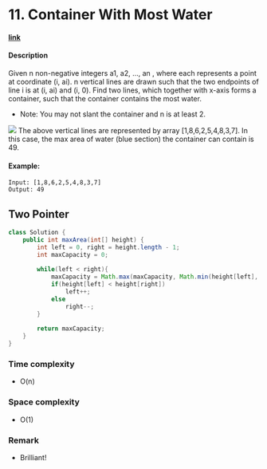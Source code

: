 # 11. Container With Most Water

#### [link](https://leetcode.com/problems/container-with-most-water/) 

#### Description
Given n non-negative integers a1, a2, ..., an , where each represents a point at coordinate (i, ai). n vertical lines are drawn such that the two endpoints of line i is at (i, ai) and (i, 0). Find two lines, which together with x-axis forms a container, such that the container contains the most water.

* Note: You may not slant the container and n is at least 2.

![](https://s3-lc-upload.s3.amazonaws.com/uploads/2018/07/17/question_11.jpg)
The above vertical lines are represented by array [1,8,6,2,5,4,8,3,7]. In this case, the max area of water (blue section) the container can contain is 49.

#### Example:
```
Input: [1,8,6,2,5,4,8,3,7]
Output: 49
```

## Two Pointer
```java
class Solution {
    public int maxArea(int[] height) {
        int left = 0, right = height.length - 1;
        int maxCapacity = 0;
        
        while(left < right){
            maxCapacity = Math.max(maxCapacity, Math.min(height[left], height[right]) * (right - left));
            if(height[left] < height[right])
                left++;
            else 
                right--;
        }
        
        return maxCapacity;
    }
}
```

### Time complexity
* O(n)
### Space complexity
* O(1)
### Remark
* Brilliant!